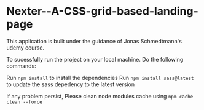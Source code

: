# Nexter--A-CSS-grid-based-landing-page
This application is built under the guidance of Jonas Schmedtmann's udemy course.

To sucessfully run the project on your local machine. Do the following commands:

Run `npm install` to install the dependencies
Run `npm install sass@latest` to update the sass depedency to the latest version

If any problem persist, Please clean node modules cache using `npm cache clean --force`




